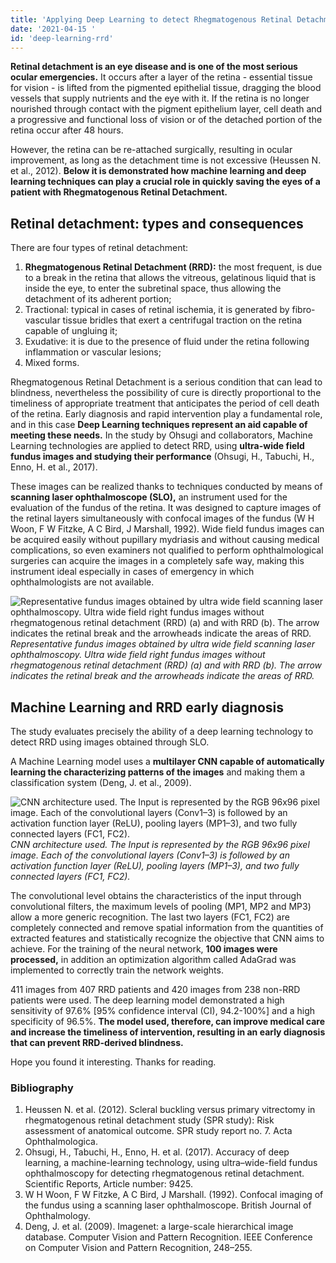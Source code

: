 ```yaml
---
title: 'Applying Deep Learning to detect Rhegmatogenous Retinal Detachment'
date: '2021-04-15 '
id: 'deep-learning-rrd'
---
```


**Retinal detachment is an eye disease and is one of the most serious ocular emergencies.** It occurs after a layer of the retina - essential tissue for vision - is lifted from the pigmented epithelial tissue, dragging the blood vessels that supply nutrients and the eye with it. If the retina is no longer nourished through contact with the pigment epithelium layer, cell death and a progressive and functional loss of vision or of the detached portion of the retina occur after 48 hours. 

However, the retina can be re-attached surgically, resulting in ocular improvement, as long as the detachment time is not excessive (Heussen N. et al., 2012). **Below it is demonstrated how machine learning and deep learning techniques can play a crucial role in quickly saving the eyes of a patient with Rhegmatogenous Retinal Detachment.**

## Retinal detachment: types and consequences

There are four types of retinal detachment:

1. **Rhegmatogenous Retinal Detachment (RRD):** the most frequent, is due to a break in the retina that allows the vitreous, gelatinous liquid that is inside the eye, to enter the subretinal space, thus allowing the detachment of its adherent portion;
2. Tractional: typical in cases of retinal ischemia, it is generated by fibro-vascular tissue bridles that exert a centrifugal traction on the retina capable of ungluing it;
3. Exudative: it is due to the presence of fluid under the retina following inflammation or vascular lesions;
4. Mixed forms.

Rhegmatogenous Retinal Detachment is a serious condition that can lead to blindness, nevertheless the possibility of cure is directly proportional to the timeliness of appropriate treatment that anticipates the period of cell death of the retina. Early diagnosis and rapid intervention play a fundamental role, and in this case **Deep Learning techniques represent an aid capable of meeting these needs.** In the study by Ohsugi and collaborators, Machine Learning technologies are applied to detect RRD, using **ultra-wide field fundus images and studying their performance** (Ohsugi, H., Tabuchi, H., Enno, H. et al., 2017).

These images can be realized thanks to techniques conducted by means of **scanning laser ophthalmoscope (SLO),** an instrument used for the evaluation of the fundus of the retina. It was designed to capture images of the retinal layers simultaneously with confocal images of the fundus (W H Woon, F W Fitzke, A C Bird, J Marshall, 1992). Wide field fundus images can be acquired easily without pupillary mydriasis and without causing medical complications, so even examiners not qualified to perform ophthalmological surgeries can acquire the images in a completely safe way, making this instrument ideal especially in cases of emergency in which ophthalmologists are not available.

![Representative fundus images obtained by ultra wide field scanning laser ophthalmoscopy. Ultra wide field right fundus images without rhegmatogenous retinal detachment (RRD) (a) and with RRD (b). The arrow indicates the retinal break and the arrowheads indicate the areas of RRD.](/images/deep-learning-rrd/fundus.png)
*Representative fundus images obtained by ultra wide field scanning laser ophthalmoscopy. Ultra wide field right fundus images without rhegmatogenous retinal detachment (RRD) (a) and with RRD (b). The arrow indicates the retinal break and the arrowheads indicate the areas of RRD.*

## Machine Learning and RRD early diagnosis

The study evaluates precisely the ability of a deep learning technology to detect RRD using images obtained through SLO.

A Machine Learning model uses a **multilayer CNN capable of automatically learning the characterizing patterns of the images** and making them a classification system (Deng, J. et al., 2009).

![CNN architecture used. The Input is represented by the RGB 96x96 pixel image. Each of the convolutional layers (Conv1–3) is followed by an activation function layer (ReLU), pooling layers (MP1–3), and two fully connected layers (FC1, FC2).](/images/deep-learning-rrd/ml.png)
*CNN architecture used. The Input is represented by the RGB 96x96 pixel image. Each of the convolutional layers (Conv1–3) is followed by an activation function layer (ReLU), pooling layers (MP1–3), and two fully connected layers (FC1, FC2).*

The convolutional level obtains the characteristics of the input through convolutional filters, the maximum levels of pooling (MP1, MP2 and MP3) allow a more generic recognition. The last two layers (FC1, FC2) are completely connected and remove spatial information from the quantities of extracted features and statistically recognize the objective that CNN aims to achieve. For the training of the neural network, **100 images were processed,** in addition an optimization algorithm called AdaGrad was implemented to correctly train the network weights.

411 images from 407 RRD patients and 420 images from 238 non-RRD patients were used. The deep learning model demonstrated a high sensitivity of 97.6% [95% confidence interval (CI), 94.2-100%] and a high specificity of 96.5%. **The model used, therefore, can improve medical care and increase the timeliness of intervention, resulting in an early diagnosis that can prevent RRD-derived blindness.**

Hope you found it interesting. Thanks for reading.

### Bibliography

1. Heussen N. et al. (2012). Scleral buckling versus primary vitrectomy in rhegmatogenous retinal detachment study (SPR study): Risk assessment of anatomical outcome. SPR study report no. 7. Acta Ophthalmologica.
2. Ohsugi, H., Tabuchi, H., Enno, H. et al. (2017). Accuracy of deep learning, a machine-learning technology, using ultra–wide-field fundus ophthalmoscopy for detecting rhegmatogenous retinal detachment. Scientific Reports, Article number: 9425.
3. W H Woon, F W Fitzke, A C Bird, J Marshall. (1992). Confocal imaging of the fundus using a scanning laser ophthalmoscope. British Journal of Ophthalmology.
4. Deng, J. et al. (2009). Imagenet: a large-scale hierarchical image database. Computer Vision and Pattern Recognition. IEEE Conference on Computer Vision and Pattern Recognition, 248–255.